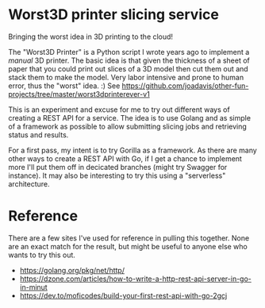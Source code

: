 # Worst3D printer slicing service

Bringing the worst idea in 3D printing to the cloud!

The "Worst3D Printer" is a Python script I wrote years ago to implement a *manual* 3D printer.  The basic idea is that given the thickness of a sheet of paper that you could print out slices of a 3D model then cut them out and stack them to make the model.  Very labor intensive and prone to human error, thus the "worst" idea. :)  See https://github.com/joadavis/other-fun-projects/tree/master/worst3dprinterever-v1

This is an experiment and excuse for me to try out different ways of creating a REST API for a service.
The idea is to use Golang and as simple of a framework as possible to allow submitting slicing jobs and retrieving status and results.

For a first pass, my intent is to try Gorilla as a framework.  As there are many other ways to create a REST API with Go, if I get a chance to implement more I'll put them off in decicated branches (might try Swagger for instance).  It may also be interesting to try this using a "serverless" architecture.

# Reference
There are a few sites I've used for reference in pulling this together.  None are an exact match for the result, but might be useful to anyone else who wants to try this out.
- https://golang.org/pkg/net/http/
- https://dzone.com/articles/how-to-write-a-http-rest-api-server-in-go-in-minut
- https://dev.to/moficodes/build-your-first-rest-api-with-go-2gcj
